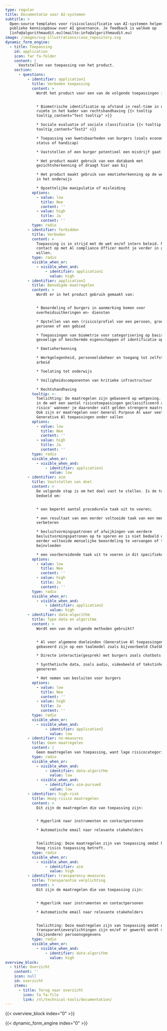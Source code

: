 ```yaml
---
type: regular
title: Documentatie voor AI-systemen
subtitle: >
  Open-source templates voor risicoclassificatie van AI-systemen helpen bij de
  publieke kennisopbouw over AI governance. Je feedback is welkom op
  [info@algorithmaudit.eu](mailto:info@algorithmaudit.eu)
image: /images/svg-illustrations/case_repository.svg
dynamic_form_engine:
  - title: Toepassing
    id: application
    icon: far fa-folder
    content: |
      Vaststellen van toepassing van het product.
    section:
      - questions:
          - identifier: application1
            title: Verboden toepassing
            content: >
              Wordt het product voor een van de volgende toepassingen ingezet?


              * Biometrische identificatie op afstand in real-time in openbare
              ruimte in het kader van rechtshandhaving {{< tooltip
              tooltip_content="Test tooltip" >}}

              * Sociale evaluatie of sociale classificatie {{< tooltip
              tooltip_content="Test2" >}}

              * Toepassing van kwetsbaarheden van burgers (zoals economische
              status of handicap)

              * Vaststellen of een burger potentieel een misdrijf gaat plegen

              * Het product maakt gebruik van een databank met
              gezichtsherkenning of draagt hier aan bij

              * Het product maakt gebruik van emotieherkenning op de werkplek of
              in het onderwijs

              * Opzettelijke manipulatie of misleiding
            options:
              - value: low
                title: Nee
                content: ''
              - value: high
                title: Ja
                content: ''
            type: radio
          - identifier: forbidden
            title: Verboden
            content: >
              Toepassing is in strijd met de wet en/of intern beleid. Neem
              contact op met Al compliance Officer mocht je verder in gesprek
              willen.
            type: radio
            visible_when_or:
              - visible_when_and:
                  - identifier: application1
                    value: high
          - identifier: application2
            title: Benodigde maatregelen
            content: >
              Wordt er in het product gebruik gemaakt van:


              * Beoordeling of burgers in aanmerking komen voor
              overheidsuitkeringen en- diensten

              * Opstellen van een (risico)profiel van een persoon, groep
              personen of een gebied

              * Toepassingen van biometrie voor categorisering op basis van
              gevoelige of beschermde eigenschappen of identificatie op afstand

              * Emotieherkenning

              * Werkgelegenheid, personeelsbeheer en toegang tot zelfstandige
              arbeid

              * Toelating tot onderwijs

              * Veiligheidscomponenten van kritieke infrastructuur

              * Rechtshandhaving
            tooltip: >-
              Toelichting: De maatregelen zijn gebaseerd op wetgeving. Zo worden
              in de wet een aantal risicotoepassingen geclassificeerd als 'hoog
              risico' wanneer je daaronder valt gelden strengere maatregelen.
              Ook zijn er maatregelen voor General Purpose Al waar veel van de
              Generative Al toepassingen onder vallen
            options:
              - value: low
                title: Nee
                content: ''
              - value: high
                title: Ja
                content: ''
            type: radio
            visible_when_or:
              - visible_when_and:
                  - identifier: application1
                    value: low
          - identifier: aim
            title: Vaststellen van doel
            content: >
              De volgende stap is om het doel vast te stellen. Is de toepassing
              bedoeld om:


              * een beperkt aantal procedurele taak uit te voeren;

              * een resultaat van een eerder voltooide taak van een mens te
              verbeteren

              * besluitvormingspatronen of afwijkingen van eerdere
              besluitvormingspatronen op te sporen en is niet bedoeld om de
              eerder voltooide menselijke beoordeling te vervangen of te
              beïnvloeden

              * een voorbereidende taak uit te voeren in dit specifieke proces?
            options:
              - value: low
                title: Nee
                content: ''
              - value: high
                title: Ja
                content: ''
            type: radio
            visible_when_or:
              - visible_when_and:
                  - identifier: application2
                    value: high
          - identifier: data-algorithm
            title: Type data en algoritme
            content: >
              Wordt een van de volgende methoden gebruikt?


              * Al voor algemene doeleinden (Generative Al toepassingen die
              gebaseerd zijn op een taalmodel zoals bijvoorbeeld ChatGPT)

              * Directe interactie(gesprek) met burgers zoals chatbots

              * Synthetische data, zoals audio, videobeeld of tekstinhoud kan
              genereren

              * Het nemen van besluiten voor burgers
            options:
              - value: low
                title: Nee
                content: ''
              - value: high
                title: Ja
                content: ''
            type: radio
            visible_when_or:
              - visible_when_and:
                  - identifier: application2
                    value: low
          - identifier: no-measures
            title: Geen maatregelen
            content: |
              Geen maatregelen van toepassing, want lage risicocategorie
            type: radio
            visible_when_or:
              - visible_when_and:
                  - identifier: data-algorithm
                    value: low
              - visible_when_and:
                  - identifier: aim-pursued
                    value: low
          - identifier: high-risk
            title: Hoog-risico maatregelen
            content: >
              Dit zijn de maatregelen die van toepassing zijn:


              * Hyperlink naar instrumenten en contactpersonen

              * Automatische email naar relevante stakeholders


              Toelichting: Deze maatregelen zijn van toepassing omdat het een
              hoog risico toepassing betreft.
            type: radio
            visible_when_or:
              - visible_when_and:
                  - identifier: aim
                    value: high
          - identifier: transparency-measures
            title: Transparantie verplichting
            content: >
              Dit zijn de maatregelen die van toepassing zijn:


              * Hyperlink naar instrumenten en contactpersonen

              * Automatische email naar relevante stakeholders


              Toelichting: Deze maatregelen zijn van toepassing omdat er extra
              transparantieverplichtingen zijn en/of er gewerkt wordt met
              (bijzondere) persoonsgegevens
            type: radio
            visible_when_or:
              - visible_when_and:
                  - identifier: data-algorithm
                    value: high
overview_block:
  - title: Overzicht
    content: ''
    icon: null
    id: overzicht
    items:
      - title: Terug naar overzicht
        icon: fa fa-file
        link: /nl/technical-tools/documentation/
---
```


{{< overview_block index="0" >}}

{{< dynamic_form_engine index="0" >}}
